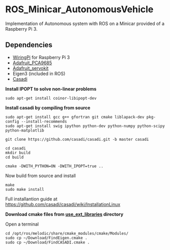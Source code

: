 # ROS_Minicar_AutonomousVehicle
Implementation of Autonomous system with ROS on a Minicar provided of a Raspberry Pi 3.
## Dependencies
- [WiringPi](http://wiringpi.com/wiringpi-updated-for-the-pi-v3plus/) for Raspberry Pi 3
- [Adafruit_PCA9685](https://github.com/adafruit/Adafruit_CircuitPython_PCA9685)
- [Adafruit_servokit](https://docs.circuitpython.org/projects/servokit/en/latest/index.html)
- Eigen3 (included in ROS)
- [Casadi](https://github.com/casadi/casadi)


 **Install IPOPT to solve non-linear problems**

```
sudo apt-get install coinor-libipopt-dev
```
**Install casadi by compiling from source**

```
sudo apt-get install gcc g++ gfortran git cmake liblapack-dev pkg-config --install-recommends
sudo apt-get install swig ipython python-dev python-numpy python-scipy python-matplotlib

git clone https://github.com/casadi/casadi.git -b master casadi

cd casadi
mkdir build
cd build

cmake -DWITH_PYTHON=ON -DWITH_IPOPT=true ..
```
Now build from source and install
```
make
sudo make install
```

Full installantion guide at https://github.com/casadi/casadi/wiki/InstallationLinux


**Download cmake files from [use_ext_libraries](/use_ext_libraries) directory**

Open a terminal

```
cd /opt/ros/melodic/share/cmake_modules/cmake/Modules/
sudo cp ~/Download/FindEigen.cmake .
sudo cp ~/Download/FindCASADI.cmake .
```
